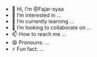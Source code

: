 - 👋 Hi, I’m @Fajar-syaa
- 👀 I’m interested in ...
- 🌱 I’m currently learning ...
- 💞️ I’m looking to collaborate on ...
- 📫 How to reach me ...
- 😄 Pronouns: ...
- ⚡ Fun fact: ...

<!---
Fajar-syaa/Fajar-syaa is a ✨ special ✨ repository because its `README.md` (this file) appears on your GitHub profile.
You can click the Preview link to take a look at your changes.
--->
